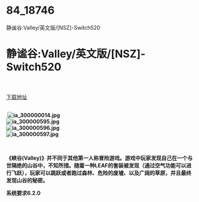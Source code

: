 # 84_18746
静谧谷:Valley/英文版/[NSZ]-Switch520
# 静谧谷:Valley/英文版/[NSZ]-Switch520
 <br/></br>
[下载地址](https://www.switch520.cc/article/18746 "下载地址")
<br/></br>

<p><strong>&nbsp;<img title="ia_300000014.jpg" src="https://www.switch520.cc/muke_img/2021_06_16_10c28ea841f98.jpg" alt="ia_300000014.jpg"></strong><br>
<strong><img title="ia_300000595.jpg" src="https://www.switch520.cc/muke_img/2021_06_16_eefbe71d4d588.jpg" alt="ia_300000595.jpg"></strong><br>
<strong><img title="ia_300000596.jpg" src="https://www.switch520.cc/muke_img/2021_06_16_da7300ad06822.jpg" alt="ia_300000596.jpg"></strong><br>
<strong><img title="ia_300000597.jpg" src="https://www.switch520.cc/muke_img/2021_06_16_048a828369d75.jpg" alt="ia_300000597.jpg"></strong></p>
<p>&nbsp;</p>
<p><strong> 《峡谷(Valley)》并不同于其他第一人称冒险游戏。游戏中玩家发现自己在一个与世隔绝的山谷中，不知所措。随着一种LEAF的套装被发现（通过空气功能可以进行飞跃），玩家可以跳跃或者跑过森林、危险的废墟、以及广阔的草原，并且最终发现山谷的秘密。</strong></p>
<p><strong>系统要求6.2.0</strong></p>
